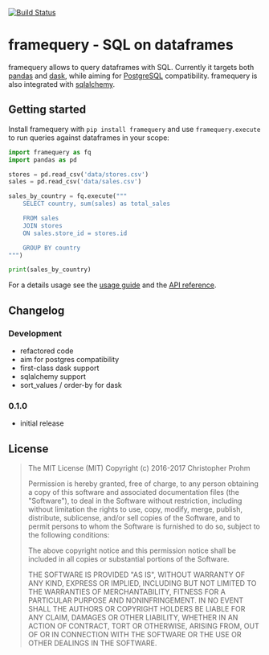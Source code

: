[![Build Status](https://api.travis-ci.org/chmp/framequery.svg?branch=master)](https://travis-ci.org/chmp/framequery)

# framequery - SQL on dataframes 

framequery allows to query dataframes with SQL. Currently it targets both 
[pandas][] and [dask][], while aiming for [PostgreSQL][postgres] compatibility.
framequery is also integrated with [sqlalchemy][].

[dask]: dask.pydata.org
[pandas]: pandas.pydata.org
[postgres]: https://www.postgresql.org/
[sqlalchemy]: http://www.sqlalchemy.org/

## Getting started

Install framequery with `pip install framequery` and use `framequery.execute` 
to run queries against dataframes in your scope:

```python
import framequery as fq
import pandas as pd

stores = pd.read_csv('data/stores.csv')
sales = pd.read_csv('data/sales.csv')

sales_by_country = fq.execute("""
    SELECT country, sum(sales) as total_sales

    FROM sales
    JOIN stores
    ON sales.store_id = stores.id

    GROUP BY country
""")

print(sales_by_country)
```

For a details usage see the [usage guide](docs/Usage.md) and the 
[API reference](docs/API.md).

## Changelog

### Development

- refactored code
- aim for postgres compatibility
- first-class dask support
- sqlalchemy support
- sort_values / order-by for dask

### 0.1.0

- initial release


## License

>  The MIT License (MIT)
>  Copyright (c) 2016-2017 Christopher Prohm
>
>  Permission is hereby granted, free of charge, to any person obtaining a copy
>  of this software and associated documentation files (the "Software"), to
>  deal in the Software without restriction, including without limitation the
>  rights to use, copy, modify, merge, publish, distribute, sublicense, and/or
>  sell copies of the Software, and to permit persons to whom the Software is
>  furnished to do so, subject to the following conditions:
>
>  The above copyright notice and this permission notice shall be included in
>  all copies or substantial portions of the Software.
>
>  THE SOFTWARE IS PROVIDED "AS IS", WITHOUT WARRANTY OF ANY KIND, EXPRESS OR
>  IMPLIED, INCLUDING BUT NOT LIMITED TO THE WARRANTIES OF MERCHANTABILITY,
>  FITNESS FOR A PARTICULAR PURPOSE AND NONINFRINGEMENT. IN NO EVENT SHALL THE
>  AUTHORS OR COPYRIGHT HOLDERS BE LIABLE FOR ANY CLAIM, DAMAGES OR OTHER
>  LIABILITY, WHETHER IN AN ACTION OF CONTRACT, TORT OR OTHERWISE, ARISING
>  FROM, OUT OF OR IN CONNECTION WITH THE SOFTWARE OR THE USE OR OTHER
>  DEALINGS IN THE SOFTWARE.
